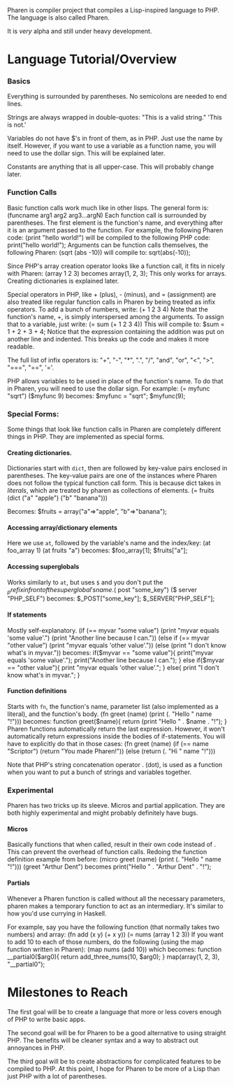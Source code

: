 Pharen is compiler project that compiles a Lisp-inspired language to PHP.
The language is also called Pharen.

It is _very_ alpha and still under heavy development.

Language Tutorial/Overview
=================
### Basics
Everything is surrounded by parentheses. No semicolons are needed to end lines.

Strings are always wrapped in double-quotes:
	"This is a valid string."
	'This is not.'

Variables do not have $'s in front of them, as in PHP. Just use the name by itself.
However, if you want to use a variable as a function name, you will need to
use the dollar sign. This will be explained later.

Constants are anything that is all upper-case. This will probably change later.

### Function Calls
Basic function calls work much like in other lisps. The general form is:
	(funcname arg1 arg2 arg3...argN)
Each function call is surrounded by parentheses. The first element is the function's name,
and everything after it is an argument passed to the function. For example, the following Pharen code:
	(print "hello world!")
will be compiled to the following PHP code:
	print("hello world!");
Arguments can be function calls themselves, the following Pharen:
	(sqrt (abs -10))
will compile to:
	sqrt(abs(-10));

Since PHP's array creation operator looks like a function call, it fits in nicely with Pharen:
	(array 1 2 3)
becomes
	array(1, 2, 3);
This only works for arrays. Creating dictionaries is explained later.

Special operators in PHP, like + (plus), - (minus), and = (assignment) are also treated like regular
function calls in Pharen by being treated as infix operators. To add a bunch of numbers, write:
	(+ 1 2 3 4)
Note that the function's name, +, is simply interspersed among the arguments.
To assign that to a variable, just write:
	(= sum
		(+ 1 2 3 4))
This will compile to:
	$sum = 1 + 2 + 3 + 4;
Notice that the expression containing the addition was put on another line and indented.
This breaks up the code and makes it more readable.

The full list of infix operators is: "+", "-", "*", ".", "/", "and", "or", "<", ">", "===", "==", '='.

PHP allows variables to be used in place of the function's name. To do that in Pharen,
you will need to use the dollar sign. For example:
	(= myfunc "sqrt")
	($myfunc 9)
becomes:
	$myfunc = "sqrt";
	$myfunc(9);

### Special Forms:
Some things that look like function calls in Pharen are completely different things in PHP.
They are implemented as special forms.

#### Creating dictionaries.
Dictionaries start with `dict`, then are followed by key-value pairs enclosed in parentheses.
The key-value pairs are one of the instances where Pharen does not follow the typical function call form.
This is because dict takes in *literals*, which are treated by pharen as collections of elements.
	(= fruits (dict
		("a" "apple")
		("b" "banana")))
		
Becomes:
	$fruits = array("a"=>"apple", "b"=>"banana");
	
#### Accessing array/dictionary elements
Here we use `at`, followed by the variable's name and the index/key:
	(at foo_array 1)
	(at fruits "a")
becomes:
	$foo_array[1];
	$fruits["a"];
	
#### Accessing superglobals
Works similarly to `at`, but uses `$` and you don't put the $_ prefix in front of the superglobal's name.
	($ post "some_key")
	($ server "PHP_SELF")
becomes:
	$_POST["some_key"];
	$_SERVER["PHP_SELF"];

#### If statements
Mostly self-explanatory. 
	(if (== myvar "some value")
		(print "myvar equals 'some value'.")
		(print "Another line because I can."))
	(else if (== myvar "other value")
		(print "myvar equals 'other value'."))
	(else
		(print "I don't know what's in myvar."))
becomes:
	if($myvar == "some value"){
		print("myvar equals 'some value'.");
		print("Another line because I can.");
	}
	else if($myvar == "other value"){
		print "myvar equals 'other value'.";
	}
	else{
		print "I don't know what's in myvar.";
	}
	
#### Function definitions
Starts with `fn`, the function's name, parameter list (also implemented as a literal), and the function's body.
	(fn greet (name)
		(print (. "Hello " name "!")))
becomes:
	function greet($name){
		return (print "Hello " . $name . "!");
	}
Pharen functions automatically return the last expression. However, it won't automatically return expressions inside
the bodies of if-statements. You will have to explicitly do that in those cases:
	(fn greet (name)
		(if (== name "Scriptor")
			(return "You  made Pharen!"))
		(else
			(return (. "Hi " name "!")))
			
Note that PHP's string concatenation operator . (dot), is used as a function when you want to
put a bunch of strings and variables together.

### Experimental
Pharen has two tricks up its sleeve. Micros and partial application. They are both highly
experimental and might probably definitely have bugs.

#### Micros
Basically functions that when called, result in their own code instead of . This can prevent the overhead
of function calls. Redoing the function definition example from before:
	(micro greet (name)
		(print (. "Hello " name "!")))
	(greet "Arthur Dent")
becomes
	print("Hello " . "Arthur Dent" . "!");
	
#### Partials
Whenever a Pharen function is called without all the necessary parameters, pharen makes a temporary function
to act as an intermediary. It's similar to how you'd use currying in Haskell.

For example, say you have the following function (that normally takes two numbers) and array:
	(fn add (x y)
		(+ x y))
	(= nums (array 1 2 3))
If you want to add 10 to each of those numbers, do the following (using the map function written in Pharen):
	(map nums (add 10))
which becomes:
	function __partial0($arg0){
		return add_three_nums(10, $arg0);
	}
	map(array(1, 2, 3), "__partial0");
	
Milestones to Reach
===================
The first goal will be to create a language that more or less covers enough of PHP
to write basic apps.

The second goal will be for Pharen to be a good alternative to using straight PHP. The benefits
will be cleaner syntax and a way to abstract out annoyances in PHP.

The third goal will be to create abstractions for complicated features to be compiled to PHP.
At this point, I hope for Pharen to be more of a Lisp than just PHP with a lot of parentheses.